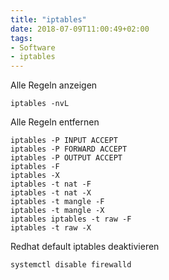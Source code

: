 ```yaml
---
title: "iptables"
date: 2018-07-09T11:00:49+02:00
tags:
- Software
- iptables
---
```


Alle Regeln anzeigen

    iptables -nvL

Alle Regeln entfernen

```
iptables -P INPUT ACCEPT
iptables -P FORWARD ACCEPT
iptables -P OUTPUT ACCEPT
iptables -F
iptables -X
iptables -t nat -F
iptables -t nat -X
iptables -t mangle -F
iptables -t mangle -X
iptables iptables -t raw -F
iptables -t raw -X
```

Redhat default iptables deaktivieren

    systemctl disable firewalld
